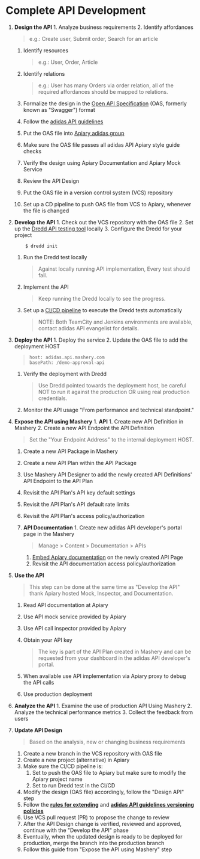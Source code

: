 # Complete API Development

1. **Design the API** 1. Analyze business requirements 2. Identify affordances

   > e.g.: Create user, Submit order, Search for an article

   1. Identify resources

      > e.g.: User, Order, Article

   2. Identify relations

      > e.g.: User has many Orders via order relation, all of the required affordances should be mapped to relations.

   3. Formalize the design in the [Open API Specification](http://swagger.io/specification/) \(OAS, formerly known as "Swagger"\) format
   4. Follow the [adidas API guidelines](https://adidas.gitbook.io/api-guidelines/introduction/readme)
   5. Put the OAS file into [Apiary adidas group](https://apiary.io)
   6. Make sure the OAS file passes all adidas API Apiary style guide checks
   7. Verify the design using Apiary Documentation and Apiary Mock Service
   8. Review the API Design
   9. Put the OAS file in a version control system \(VCS\) repository
   10. Set up a CD pipeline to push OAS file from VCS to Apiary, whenever the file is changed

2. **Develop the API** 1. Check out the VCS repository with the OAS file 2. Set up the [Dredd API testing tool](https://github.com/apiaryio/dredd) locally 3. Configure the Dredd for your project

   ```text
       $ dredd init
   ```

   1. Run the Dredd test locally

      > Against locally running API implementation, Every test should fail.

   2. Implement the API

      > Keep running the Dredd locally to see the progress.

   3. Set up a [CI/CD pipeline](https://adidas-group.gitbooks.io/api-guidelines/content/guides/api-testing-ci-environment.html) to execute the Dredd tests automatically

      > NOTE: Both TeamCity and Jenkins environments are available, contact adidas API evangelist for details.

3. **Deploy the API** 1. Deploy the service 2. Update the OAS file to add the deployment HOST

   > ```text
   > host: adidas.api.mashery.com
   > basePath: /demo-approval-api
   > ```

   1. Verify the deployment with Dredd

      > Use Dredd pointed towards the deployment host, be careful NOT to run it against the production OR using real production credentials.

   2. Monitor the API usage "From performance and technical standpoint."

4. **Expose the API using Mashery** 1. **API** 1. Create new API Definition in Mashery 2. Create a new API Endpoint the API Definition

   > Set the "Your Endpoint Address" to the internal deployment HOST.

   1. Create a new API Package in Mashery
   2. Create a new API Plan within the API Package
   3. Use Mashery API Designer to add the newly created API Definitions' API Endpoint to the API Plan
   4. Revisit the API Plan's API key default settings
   5. Revisit the API Plan's API default rate limits
   6. Revisit the API Plan's access policy/authorization
   7. **API Documentation** 1. Create new adidas API developer's portal page in the Mashery

      > Manage &gt; Content &gt; Documentation &gt; APIs

      1. [Embed Apiary documentation](https://help.apiary.io/tools/embed/#apiary-embed-api-reference) on the newly created API Page
      2. Revisit the API documentation access policy/authorization

5. **Use the API**

   > This step can be done at the same time as "Develop the API" thank Apiary hosted Mock, Inspector, and Documentation.

   1. Read API documentation at Apiary
   2. Use API mock service provided by Apiary
   3. Use API call inspector provided by Apiary
   4. Obtain your API key

      > The key is part of the API Plan created in Mashery and can be requested from your dashboard in the adidas API developer's portal.

   5. When available use API implementation via Apiary proxy to debug the API calls
   6. Use production deployment

6. **Analyze the API** 1. Examine the use of production API Using Mashery 2. Analyze the technical performance metrics 3. Collect the feedback from users
7. **Update API Design**

   > Based on the analysis, new or changing business requirements

   1. Create a new branch in the VCS repository with OAS file
   2. Create a new project \(alternative\) in Apiary
   3. Make sure the CI/CD pipeline is:
      1. Set to push the OAS file to Apiary but make sure to modify the Apiary project name
      2. Set to run Dredd test in the CI/CD
   4. Modify the design \(OAS file\) accordingly, follow the "Design API" step
   5. Follow the [**rules for extending**](https://adidas-group.gitbooks.io/api-guidelines/content/core-principles/rules-for-extending.html) and [**adidas API guidelines versioning policies**](https://adidas-group.gitbooks.io/api-guidelines/content/evolution/versioning.html)
   6. Use VCS pull request \(PR\) to propose the change to review
   7. After the API Design change is verified, reviewed and approved, continue with the "Develop the API" phase
   8. Eventually, when the updated design is ready to be deployed for production, merge the branch into the production branch
   9. Follow this guide from "Expose the API using Mashery" step


